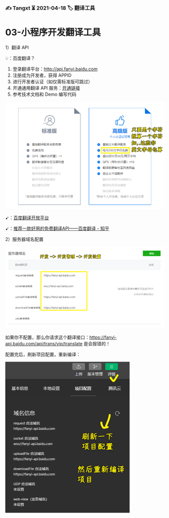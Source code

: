 ### ✍️ Tangxt ⏳ 2021-04-18 🏷️ 翻译工具

# 03-小程序开发翻译工具

1）翻译 API 

💡：百度翻译？

1. 登录翻译平台：<http://api.fanyi.baidu.com>
2. 注册成为开发者，获得 APPID
3. 进行开发者认证（如仅需标准版可跳过）
4. 开通通用翻译 API 服务：[开通链接](http://api.fanyi.baidu.com/api/trans/product/apichoose)
5. 参考技术文档和 Demo 编写代码

![百度翻译](assets/img/2021-04-18-15-37-35.png)

➹：[百度翻译开放平台](https://fanyi-api.baidu.com/product/113)

➹：[推荐一款好用的免费翻译API——百度翻译 - 知乎](https://zhuanlan.zhihu.com/p/81945858)

2）服务器域名配置

![域名配置](assets/img/2021-04-18-15-39-59.png)

如果你不配置，那么你请求这个翻译接口：<https://fanyi-api.baidu.com/api/trans/vip/translate> 是会报错的！

配置完后，刷新项目配置，重新编译：

![重新编译](assets/img/2021-04-18-15-42-34.png)



